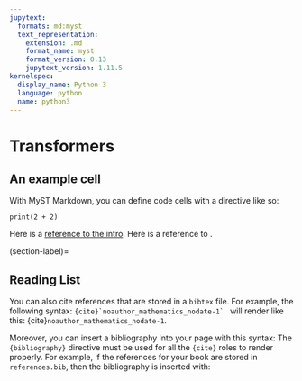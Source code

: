 ```yaml
---
jupytext:
  formats: md:myst
  text_representation:
    extension: .md
    format_name: myst
    format_version: 0.13
    jupytext_version: 1.11.5
kernelspec:
  display_name: Python 3
  language: python
  name: python3
---
```


# Transformers


## An example cell

With MyST Markdown, you can define code cells with a directive like so:

```{code-cell}
print(2 + 2)
```

Here is a [reference to the intro](intro.md). Here is a reference to [](section-label).

(section-label)=
## Reading List

You can also cite references that are stored in a `bibtex` file. For example,
the following syntax: ``{cite}`noauthor_mathematics_nodate-1` `` will render like
this: {cite}`noauthor_mathematics_nodate-1`.

Moreover, you can insert a bibliography into your page with this syntax:
The `{bibliography}` directive must be used for all the `{cite}` roles to
render properly.
For example, if the references for your book are stored in `references.bib`,
then the bibliography is inserted with:

```{bibliography}
```
